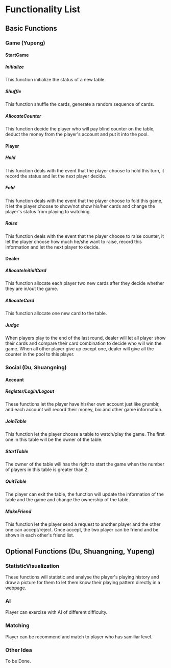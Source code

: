 # Functionality List

## Basic Functions

### Game (Yupeng)

#### StartGame

##### Initialize

This function initialize the status of a new table.

##### Shuffle

This function shuffle the cards, generate a random sequence of cards.

##### AllocateCounter

This function decide the player who will pay blind counter on the table, deduct the money from the player's account and put it into the pool.

#### Player

##### Hold

This function deals with the event that the player choose to hold this turn, it record the status and let the next player decide.

##### Fold

This function deals with the event that the player choose to fold this game, it let the player choose to show/not show his/her cards and change the player's status from playing to watching.

##### Raise

This function deals with the event that the player choose to raise counter, it let the player choose how much he/she want to raise, record this information and let the next player to decide.

#### Dealer

##### AllocateInitialCard

This function allocate each player two new cards after they decide whether they are in/out the game.

##### AllocateCard

This function allocate one new card to the table.

##### Judge

When players play to the end of the last round, dealer will let all player show their cards and compare their card combination to decide who will win the game. When all other player give up except one, dealer will give all the counter in the pool to this player.

### Social (Du, Shuangning)

#### Account

##### Register/Login/Logout

These functions let the player have his/her own account just like grumblr, and each account will record their money, bio and other game information.

##### JoinTable

This function let the player choose a table to watch/play the game. The first one in this table will be the owner of the table.

##### StartTable

The owner of the table will has the right to start the game when the number of players in this table is greater than 2.

##### QuitTable

The player can exit the table, the function will update the information of the table and the game and change the ownership of the table.

##### MakeFriend

This function let the player send a request to another player and the other one can accept/reject. Once accept, the two player can be friend and be shown in each other's friend list.

## Optional Functions (Du, Shuangning, Yupeng)

### StatisticVisualization

These functions will statistic and analyse the player's playing history and draw a picture for them to let them know their playing pattern directly in a webpage.

### AI

Player can exercise with AI of different difficulty.

### Matching

Player can be recommend and match to player who has samiliar level.

### Other Idea

To be Done.


